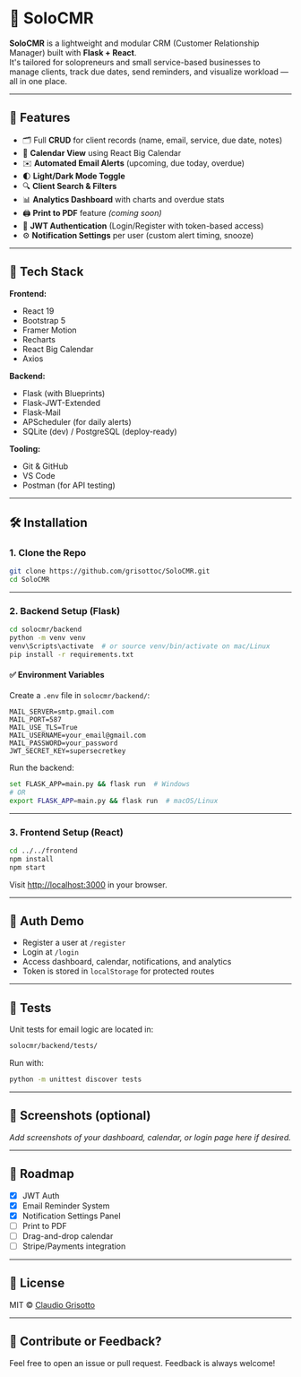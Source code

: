 # 🧩 SoloCMR

**SoloCMR** is a lightweight and modular CRM (Customer Relationship Manager) built with **Flask + React**.  
It's tailored for solopreneurs and small service-based businesses to manage clients, track due dates, send reminders, and visualize workload — all in one place.

---

## 🚀 Features

- 🗂️ Full **CRUD** for client records (name, email, service, due date, notes)
- 📅 **Calendar View** using React Big Calendar
- ✉️ **Automated Email Alerts** (upcoming, due today, overdue)
- 🌓 **Light/Dark Mode Toggle**
- 🔍 **Client Search & Filters**
- 📊 **Analytics Dashboard** with charts and overdue stats
- 🖨️ **Print to PDF** feature *(coming soon)*
- 🔐 **JWT Authentication** (Login/Register with token-based access)
- ⚙️ **Notification Settings** per user (custom alert timing, snooze)

---

## 🧰 Tech Stack

**Frontend:**
- React 19
- Bootstrap 5
- Framer Motion
- Recharts
- React Big Calendar
- Axios

**Backend:**
- Flask (with Blueprints)
- Flask-JWT-Extended
- Flask-Mail
- APScheduler (for daily alerts)
- SQLite (dev) / PostgreSQL (deploy-ready)

**Tooling:**
- Git & GitHub
- VS Code
- Postman (for API testing)

---

## 🛠️ Installation

### 1. Clone the Repo

```bash
git clone https://github.com/grisottoc/SoloCMR.git
cd SoloCMR
```

---

### 2. Backend Setup (Flask)

```bash
cd solocmr/backend
python -m venv venv
venv\Scripts\activate  # or source venv/bin/activate on mac/Linux
pip install -r requirements.txt
```

#### ✅ Environment Variables

Create a `.env` file in `solocmr/backend/`:

```env
MAIL_SERVER=smtp.gmail.com
MAIL_PORT=587
MAIL_USE_TLS=True
MAIL_USERNAME=your_email@gmail.com
MAIL_PASSWORD=your_password
JWT_SECRET_KEY=supersecretkey
```

Run the backend:

```bash
set FLASK_APP=main.py && flask run  # Windows
# OR
export FLASK_APP=main.py && flask run  # macOS/Linux
```

---

### 3. Frontend Setup (React)

```bash
cd ../../frontend
npm install
npm start
```

Visit [http://localhost:3000](http://localhost:3000) in your browser.

---

## 🔐 Auth Demo

- Register a user at `/register`
- Login at `/login`
- Access dashboard, calendar, notifications, and analytics
- Token is stored in `localStorage` for protected routes

---

## 🧪 Tests

Unit tests for email logic are located in:

```bash
solocmr/backend/tests/
```
Run with:

```bash
python -m unittest discover tests
```

---

## 📸 Screenshots (optional)

_Add screenshots of your dashboard, calendar, or login page here if desired._

---

## 📌 Roadmap

- [x] JWT Auth
- [x] Email Reminder System
- [x] Notification Settings Panel
- [ ] Print to PDF
- [ ] Drag-and-drop calendar
- [ ] Stripe/Payments integration

---

## 📄 License

MIT © [Claudio Grisotto](https://github.com/grisottoc)

---

## 🙌 Contribute or Feedback?

Feel free to open an issue or pull request. Feedback is always welcome!
